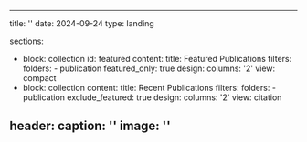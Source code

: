 ---
title: ''
date: 2024-09-24
type: landing

sections:
  - block: collection
    id: featured
    content:
      title: Featured Publications
      filters:
        folders:
          - publication
          featured_only: true
    design:
      columns: '2'
      view: compact
  - block: collection
    content:
      title: Recent Publications
      filters:
        folders:
          - publication
        exclude_featured: true
    design:
      columns: '2'
      view: citation

header:
  caption: ''
  image: ''
  ---
        